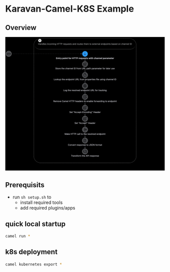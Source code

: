 # Karavan-Camel-K8S Example

## Overview

![routes](doc/img/karavan-routes.png)

## Prerequisits

- run `sh setup.sh` to
  - install required tools 
  - add required plugins/apps

## quick local startup

```bash
camel run *
```


## k8s deployment

```bash
camel kubernetes export *
```